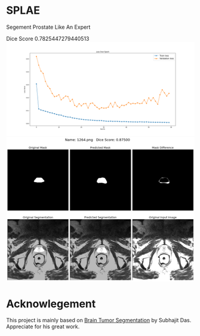 # SPLAE
 Segement Prostate Like An Expert

Dice Score 0.7825447279440513
![Loss Graph](losss.png)
![Segment Result](segres.png)

# Acknowlegement
This project is mainly based on [Brain Tumor Segmentation](https://github.com/sdsubhajitdas/Brain-Tumor-Segmentation) by Subhajit Das. Appreciate for his great work.